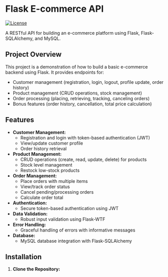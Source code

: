 # Flask E-commerce API

[![License](https://img.shields.io/badge/License-MIT-yellow.svg)](https://opensource.org/licenses/MIT)

A RESTful API for building an e-commerce platform using Flask, Flask-SQLAlchemy, and MySQL.

## Project Overview

This project is a demonstration of how to build a basic e-commerce backend using Flask. It provides endpoints for:

- Customer management (registration, login, logout, profile update, order history)
- Product management (CRUD operations, stock management)
- Order processing (placing, retrieving, tracking, canceling orders)
- Bonus features (order history, cancellation, total price calculation)

## Features

- **Customer Management:**
    - Registration and login with token-based authentication (JWT)
    - View/update customer profile
    - Order history retrieval
- **Product Management:**
    - CRUD operations (create, read, update, delete) for products
    - Stock level management
    - Restock low-stock products 
- **Order Management:**
    - Place orders with multiple items
    - View/track order status
    - Cancel pending/processing orders 
    - Calculate order total 
- **Authentication:**
    - Secure token-based authentication using JWT
- **Data Validation:**
    - Robust input validation using Flask-WTF
- **Error Handling:**
    - Graceful handling of errors with informative messages
- **Database:**
    - MySQL database integration with Flask-SQLAlchemy

## Installation

1. **Clone the Repository:**
